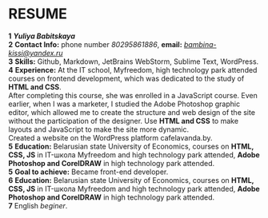 # RESUME 

**1** ***Yuliya Babitskaya***  
**2** **Contact Info:** phone number *80295861886*, **email:** *bambina-kissi@yandex.ru*  
**3** **Skills:** Github, Markdown, JetBrains WebStorm, Sublime Text, WordPress.  
**4** **Experience:** At the IT school, Myfreedom, high technology park attended courses on frontend development, which was dedicated to the study of **HTML and CSS**.   
After completing this course, she was enrolled in a JavaScript course. Even earlier, when I was a marketer, I studied the Adobe Photoshop graphic editor, which allowed me to create the structure and web design of the site without the participation of the designer. Use **HTML and CSS** to make layouts and JavaScript to make the site more dynamic.  
 Created a website on the WordPress platform cafelavanda.by.  
**5** **Education:** Belarusian state University of Economics, courses on **HTML, CSS, JS** in IT-школа Myfreedom and high technology park attended, **Adobe Photoshop and CorelDRAW** in high technology park attended.  
**5** **Goal to achieve:** Became front-end developer.   
**6** **Education:** Belarusian state University of Economics, courses on **HTML, CSS, JS** in IT-школа Myfreedom and high technology park attended, **Adobe Photoshop and CorelDRAW** in high technology park attended.  
**7** English *beginer*.
